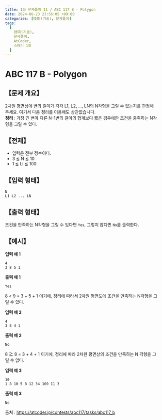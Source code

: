 ```yaml
---
title: 1회 문제풀이 11 / ABC 117 B - Polygon
date: 2024-06-23 23:56:05 +09:00
categories: [技術(기술), 문제풀이]
tags:
  [
    技術(기술),
    문제풀이,
    AtCoder,
    스터디 1회
  ]
---
```

# ABC 117 B - Polygon
## 【문제 개요】
2차원 평면상에 변의 길이가 각각 L1, L2, ..., LN의 N각형을 그릴 수 있는지를 판정해 주세요.
여기서 다음 정리를 이용해도 상관없습니다.<br>
**정리** : 가장 긴 변이 다른 N-1변의 길이의 합계보다 짧은 경우에만 조건을 충족하는 N각형을 그릴 수 있다.

## 【전제】
- 입력은 전부 정수이다.
- 3 ≦ N ≦ 10
- 1 ≦ Li ≦ 100

## 【입력 형태】
```
N
L1 L2 ... LN
```

## 【출력 형태】
조건을 만족하는 N각형을 그릴 수 있다면 `Yes`, 그렇지 않다면 `No`를 출력한다.

## 【예시】

**입력 예 1**

```
4
3 8 5 1
```

**출력 예 1**

```
Yes
```
8 < 9 = 3 + 5 + 1 이기에, 정리에 따라서 2차원 평면도에 조건을 만족하는 N각형을 그릴 수 있다.

**입력 예 2**

```
4
3 8 4 1
```

**출력 예 2**

```
No
```
8 ≧ 8 = 3 + 4 + 1 이기에, 정리에 따라 2차원 평면상의 조건을 만족하는 N 각형을 그릴 수 없다.

**입력 예 3**

```
10
1 8 10 5 8 12 34 100 11 3
```

**출력 예 3**

```
No
```

출처 : <a href="https://atcoder.jp/contests/abc117/tasks/abc117_b">https://atcoder.jp/contests/abc117/tasks/abc117_b</a> 